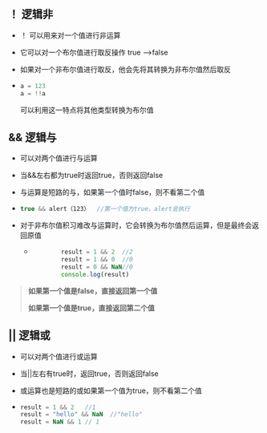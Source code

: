 ## ！ 逻辑非

- ！ 可以用来对一个值进行非运算

- 它可以对一个布尔值进行取反操作 true -->false  

- 如果对一个非布尔值进行取反，他会先将其转换为非布尔值然后取反

- ```javascript
  a = 123
  a = !!a
  ```

  可以利用这一特点将其他类型转换为布尔值



## && 逻辑与

- 可以对两个值进行与运算

- 当&&左右都为true时返回true，否则返回false

- 与运算是短路的与，如果第一个值时false，则不看第二个值

- ```js
  true && alert（123）  //第一个值为true，alert会执行
  ```

- 对于非布尔值积习难改与运算时，它会转换为布尔值然后运算，但是最终会返回原值

  - ```js
    		result = 1 && 2  //2
    		result = 1 && 0  //0
    		result = 0 && NaN//0
    		console.log(result)
    ```

> **如果第一个值是false，直接返回第一个值** 
>
> **如果第一个值是true，直接返回第二个值** 



## || 逻辑或

- 可以对两个值进行或运算

- 当||左右有true时，返回true，否则返回false

- 或运算也是短路的或如果第一个值为true，则不看第二个值

- ```js
  result = 1 && 2   //1
  result = "hello" && NaN  //"hello"
  result = NaN && 1 // 1
  ```

  